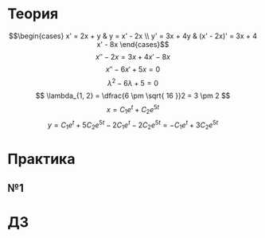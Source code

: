 # Теория
$$\begin{cases}
x' = 2x + y & y = x' - 2x \\
y' = 3x + 4y & (x' - 2x)' = 3x + 4 x' - 8x
\end{cases}$$
$$
x'' - 2x = 3x + 4x' -  8x
$$
$$
x'' - 6x' + 5x = 0
$$
$$
\lambda^2 - 6\lambda + 5 = 0
$$
$$
\lambda_{1, 2} = \dfrac{6 \pm \sqrt{ 16 }}2 = 3 \pm 2
$$
$$
x = C_{1} e ^t + C_{2} e^{5t}
$$
$$
y = C_{1} e^t + 5C_{2}e^{5t} - 2C_{1} e^t - 2C_{2}e^{5t} = -C_{1}e^t + 3C_{2} e^{5t}
$$

# Практика


## №1


# ДЗ
